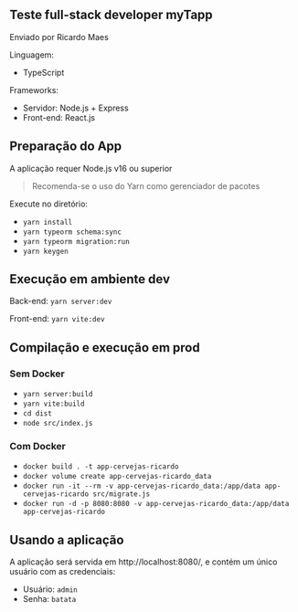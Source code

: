 ## Teste full-stack developer myTapp

Enviado por Ricardo Maes

Linguagem:

* TypeScript

Frameworks:

* Servidor: Node.js + Express
* Front-end: React.js

## Preparação do App

A aplicação requer Node.js v16 ou superior

> Recomenda-se o uso do Yarn como gerenciador de pacotes

Execute no diretório:

* `yarn install`
* `yarn typeorm schema:sync`
* `yarn typeorm migration:run`
* `yarn keygen`

## Execução em ambiente dev

Back-end: `yarn server:dev`

Front-end: `yarn vite:dev`

## Compilação e execução em prod

### Sem Docker

* `yarn server:build`
* `yarn vite:build`
* `cd dist`
* `node src/index.js`

### Com Docker

* `docker build . -t app-cervejas-ricardo`
* `docker volume create app-cervejas-ricardo_data`
* `docker run -it --rm -v app-cervejas-ricardo_data:/app/data app-cervejas-ricardo src/migrate.js`
* `docker run -d -p 8080:8080 -v app-cervejas-ricardo_data:/app/data app-cervejas-ricardo`

## Usando a aplicação

A aplicação será servida em http://localhost:8080/, e contém um único usuário com as credenciais:

* Usuário: `admin`
* Senha: `batata`
